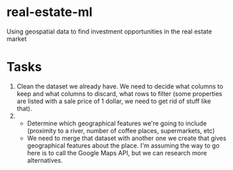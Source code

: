 # real-estate-ml
Using geospatial data to find investment opportunities in the real estate market

# Tasks

  1. Clean the dataset we already have. We need to decide what columns to keep and what columns to discard, what rows to filter (some properties are listed with a sale price of 1 dollar, we need to get rid of stuff like that).
  2. * Determine which geographical features we're going to include (proximity to a river, number of coffee places, supermarkets, etc)
     * We need to merge that dataset with another one we create that gives geographical features about the place. I'm assuming the way to go here is to call the Google Maps API, but we can research more alternatives.
  
